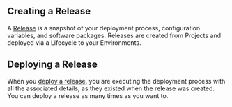 <!-- from the terms section -->
## Creating a Release

A [Release](/docs/deployment-process/releases/index.md) is a snapshot of your deployment process, configuration variables, and software packages. Releases are created from Projects and deployed via a Lifecycle to your Environments.

## Deploying a Release

When you [deploy a release](/docs/deployment-process/releases/index.md), you are executing the deployment process with all the associated details, as they existed when the release was created. You can deploy a release as many times as you want to.
